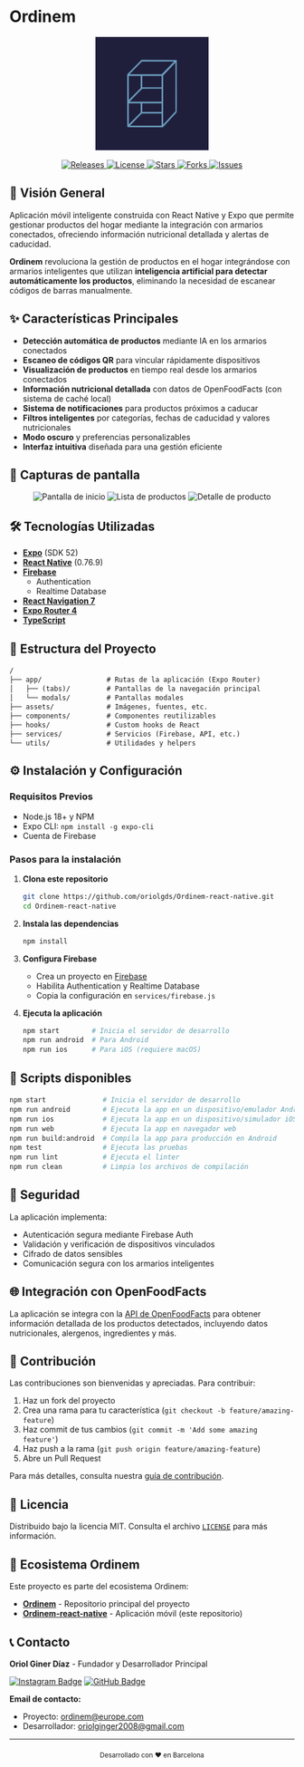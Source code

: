 # Ordinem

<p align="center">
  <img src="./assets/images/ordinem-logo.png" alt="Ordinem Logo" width="200" />
</p>

<p align="center">
  <a href="https://github.com/oriolgds/Ordinem-react-native/releases">
    <img src="https://img.shields.io/github/v/release/oriolgds/Ordinem-react-native?include_prereleases&style=flat-square" alt="Releases" />
  </a>
  <a href="https://github.com/oriolgds/Ordinem-react-native/blob/main/LICENSE">
    <img src="https://img.shields.io/github/license/oriolgds/Ordinem-react-native?style=flat-square" alt="License" />
  </a>
  <a href="https://github.com/oriolgds/Ordinem-react-native/stargazers">
    <img src="https://img.shields.io/github/stars/oriolgds/Ordinem-react-native?style=flat-square" alt="Stars" />
  </a>
  <a href="https://github.com/oriolgds/Ordinem-react-native/network/members">
    <img src="https://img.shields.io/github/forks/oriolgds/Ordinem-react-native?style=flat-square" alt="Forks" />
  </a>
  <a href="https://github.com/oriolgds/Ordinem-react-native/issues">
    <img src="https://img.shields.io/github/issues/oriolgds/Ordinem-react-native?style=flat-square" alt="Issues" />
  </a>
</p>

## 🚀 Visión General

Aplicación móvil inteligente construida con React Native y Expo que permite gestionar productos del hogar mediante la integración con armarios conectados, ofreciendo información nutricional detallada y alertas de caducidad.

**Ordinem** revoluciona la gestión de productos en el hogar integrándose con armarios inteligentes que utilizan **inteligencia artificial para detectar automáticamente los productos**, eliminando la necesidad de escanear códigos de barras manualmente.

## ✨ Características Principales

- **Detección automática de productos** mediante IA en los armarios conectados
- **Escaneo de códigos QR** para vincular rápidamente dispositivos
- **Visualización de productos** en tiempo real desde los armarios conectados
- **Información nutricional detallada** con datos de OpenFoodFacts (con sistema de caché local)
- **Sistema de notificaciones** para productos próximos a caducar
- **Filtros inteligentes** por categorías, fechas de caducidad y valores nutricionales
- **Modo oscuro** y preferencias personalizables
- **Interfaz intuitiva** diseñada para una gestión eficiente

## 📱 Capturas de pantalla

<p align="center">
  <img src="https://via.placeholder.com/180x380?text=Pantalla+Inicio" width="180" alt="Pantalla de inicio" />
  <img src="https://via.placeholder.com/180x380?text=Lista+Productos" width="180" alt="Lista de productos" />
  <img src="https://via.placeholder.com/180x380?text=Detalle+Producto" width="180" alt="Detalle de producto" />
</p>

## 🛠️ Tecnologías Utilizadas

- **[Expo](https://expo.dev/)** (SDK 52)
- **[React Native](https://reactnative.dev/)** (0.76.9)
- **[Firebase](https://firebase.google.com/)**
  - Authentication
  - Realtime Database
- **[React Navigation 7](https://reactnavigation.org/)**
- **[Expo Router 4](https://docs.expo.dev/router/introduction/)**
- **[TypeScript](https://www.typescriptlang.org/)**

## 📂 Estructura del Proyecto

```
/
├── app/                # Rutas de la aplicación (Expo Router)
│   ├── (tabs)/         # Pantallas de la navegación principal
│   └── modals/         # Pantallas modales
├── assets/             # Imágenes, fuentes, etc.
├── components/         # Componentes reutilizables
├── hooks/              # Custom hooks de React
├── services/           # Servicios (Firebase, API, etc.)
└── utils/              # Utilidades y helpers
```

## ⚙️ Instalación y Configuración

### Requisitos Previos

- Node.js 18+ y NPM
- Expo CLI: `npm install -g expo-cli`
- Cuenta de Firebase

### Pasos para la instalación

1. **Clona este repositorio**
   ```bash
   git clone https://github.com/oriolgds/Ordinem-react-native.git
   cd Ordinem-react-native
   ```

2. **Instala las dependencias**
   ```bash
   npm install
   ```

3. **Configura Firebase**
   - Crea un proyecto en [Firebase](https://console.firebase.google.com/)
   - Habilita Authentication y Realtime Database
   - Copia la configuración en `services/firebase.js`

4. **Ejecuta la aplicación**
   ```bash
   npm start        # Inicia el servidor de desarrollo
   npm run android  # Para Android
   npm run ios      # Para iOS (requiere macOS)
   ```

## 🔄 Scripts disponibles

```bash
npm start              # Inicia el servidor de desarrollo
npm run android        # Ejecuta la app en un dispositivo/emulador Android
npm run ios            # Ejecuta la app en un dispositivo/simulador iOS
npm run web            # Ejecuta la app en navegador web
npm run build:android  # Compila la app para producción en Android
npm test               # Ejecuta las pruebas
npm run lint           # Ejecuta el linter
npm run clean          # Limpia los archivos de compilación
```

## 🔐 Seguridad

La aplicación implementa:
- Autenticación segura mediante Firebase Auth
- Validación y verificación de dispositivos vinculados
- Cifrado de datos sensibles
- Comunicación segura con los armarios inteligentes

## 🌐 Integración con OpenFoodFacts

La aplicación se integra con la [API de OpenFoodFacts](https://world.openfoodfacts.org/) para obtener información detallada de los productos detectados, incluyendo datos nutricionales, alergenos, ingredientes y más.

## 🤝 Contribución

Las contribuciones son bienvenidas y apreciadas. Para contribuir:

1. Haz un fork del proyecto
2. Crea una rama para tu característica (`git checkout -b feature/amazing-feature`)
3. Haz commit de tus cambios (`git commit -m 'Add some amazing feature'`)
4. Haz push a la rama (`git push origin feature/amazing-feature`)
5. Abre un Pull Request

Para más detalles, consulta nuestra [guía de contribución](CONTRIBUTING.md).

## 📄 Licencia

Distribuido bajo la licencia MIT. Consulta el archivo [`LICENSE`](LICENSE) para más información.

## 👥 Ecosistema Ordinem

Este proyecto es parte del ecosistema Ordinem:

- **[Ordinem](https://github.com/oriolgds/Ordinem)** - Repositorio principal del proyecto
- **[Ordinem-react-native](https://github.com/oriolgds/Ordinem-react-native)** - Aplicación móvil (este repositorio)

## 📞 Contacto

**Oriol Giner Díaz** - Fundador y Desarrollador Principal

[![Instagram Badge](https://img.shields.io/badge/-@oriolgds-E4405F?style=flat-square&logo=instagram&logoColor=white)](https://instagram.com/oriolgds)
[![GitHub Badge](https://img.shields.io/badge/-@oriolgds-181717?style=flat-square&logo=github&logoColor=white)](https://github.com/oriolgds)

**Email de contacto:**
- Proyecto: ordinem@europe.com
- Desarrollador: oriolginger2008@gmail.com

---

<p align="center">
  <sub>Desarrollado con ❤️ en Barcelona</sub>
</p>
